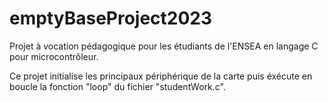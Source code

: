 # emptyBaseProject2023

Projet à vocation pédagogique pour les étudiants de l'ENSEA en langage C pour microcontrôleur.

Ce projet initialise les principaux périphérique de la carte puis éxécute en boucle la fonction "loop" du fichier "studentWork.c". 
 
